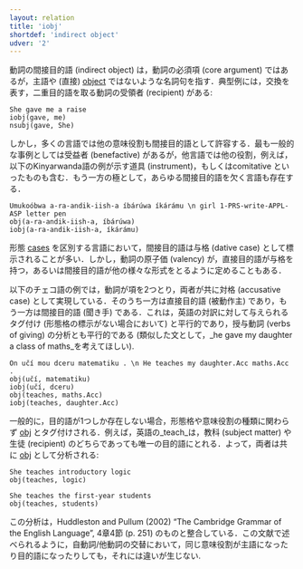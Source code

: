 ```yaml
---
layout: relation
title: 'iobj'
shortdef: 'indirect object'
udver: '2'
---
```


動詞の間接目的語 (indirect object) は，動詞の必須項 (core argument) ではあるが，主語や (直接) [object](obj) ではないような名詞句を指す．典型例には，交換を表す，二重目的語を取る動詞の受領者 (recipient) がある:

~~~ sdparse
She gave me a raise
iobj(gave, me)
nsubj(gave, She)
~~~

しかし，多くの言語では他の意味役割も間接目的語として許容する．最も一般的な事例としては受益者 (benefactive) があるが，他言語では他の役割，例えば，以下のKinyarwanda語の例が示す道具 (instrument)，もしくはcomitative といったものも含む．もう一方の極として，あらゆる間接目的語を欠く言語も存在する．

~~~ sdparse
Umukoóbwa a-ra-andik-iish-a íbárúwa íkárámu \n girl 1-PRS-write-APPL-ASP letter pen
obj(a-ra-andik-iish-a, íbárúwa)
iobj(a-ra-andik-iish-a, íkárámu)
~~~

形態 [cases](u-feat/Case) を区別する言語において，間接目的語は与格 (dative case) として標示されることが多い．しかし，動詞の原子価 (valency) が，直接目的語が与格を持つ，あるいは間接目的語が他の様々な形式をとるように定めることもある．

以下のチェコ語の例では，動詞が項を2つとり，両者が共に対格 (accusative case) として実現している．そのうち一方は直接目的語 (被動作主) であり，もう一方は間接目的語 (聞き手) である．これは，英語の対訳に対して与えられるタグ付け (形態格の標示がない場合において) と平行的であり，授与動詞 (verbs of giving) の分析とも平行的である (類似した文として，_he gave my daughter a class of maths_を考えてほしい).

~~~ sdparse
On učí mou dceru matematiku . \n He teaches my daughter.Acc maths.Acc .
obj(učí, matematiku)
iobj(učí, dceru)
obj(teaches, maths.Acc)
iobj(teaches, daughter.Acc)
~~~

一般的に，目的語が1つしか存在しない場合，形態格や意味役割の種類に関わらず [obj]() とタグ付けされる．例えば，英語の_teach_は，教科 (subject matter) や生徒 (recipient) のどちらであっても唯一の目的語にとれる．よって，両者は共に [obj]() として分析される:

~~~ sdparse
She teaches introductory logic
obj(teaches, logic)
~~~

~~~ sdparse
She teaches the first-year students
obj(teaches, students)
~~~

この分析は，Huddleston and Pullum (2002) “The Cambridge Grammar of the English Language”, 4章4節 (p. 251) のものと整合している．この文献で述べられるように，自動詞/他動詞の交替において，同じ意味役割が主語になったり目的語になったりしても，それには違いが生じない.

<!--以下，もともとコメントアウト部分
The one exception is when there is a clausal complement.
Then the clausal complement is regarded as a “clausal object” and an object nominal will be an iobj, parallel to
the simple ditransitive case:

~~~ sdparse
She told the students that they needed to study this evening
iobj(told, students)
ccomp(told, needed)
~~~

~~~ sdparse
She told the students the plan
iobj(told, students)
obj(told, plan)
~~~

If there are two or
more objects, one of them should be [obj]() and the others should be
`iobj`. In such cases it is necessary to decide what is the
most directly affected object _(patient)._ If possible,
language-specific documentation should help identify direct and
indirect objects.
-->
